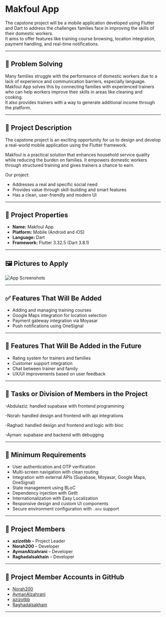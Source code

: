 # Makfoul App

The capstone project will be a mobile application developed using Flutter and Dart to address the challenges families face in improving the skills of their domestic workers.  
It aims to offer features like training course browsing, location integration, payment handling, and real-time notifications.

---

## 🧠 Problem Solving

Many families struggle with the performance of domestic workers due to a lack of experience and communication barriers, especially language.  
Makfoul App solves this by connecting families with experienced trainers who can help workers improve their skills in areas like cleaning and cooking.  
It also provides trainers with a way to generate additional income through the platform.

---

## 📝 Project Description

The capstone project is an exciting opportunity for us to design and develop a real-world mobile application using the Flutter framework.

Makfoul is a practical solution that enhances household service quality while reducing the burden on families. It empowers domestic workers through structured training and gives trainers a chance to earn.

Our project:

- Addresses a real and specific social need  
- Provides value through skill-building and smart features  
- Has a clean, user-friendly and modern UI

---

## 🔧 Project Properties

- **Name:** Makfoul App  
- **Platform:** Mobile (Android and iOS)  
- **Language:** Dart  
- **Framework:** Flutter 3.32.5 (Dart 3.8.1)

---

## 🖼️ Pictures to Apply

![App Screenshots](https://i.imgur.com/Yr0qJSR.png)

---

## ✅ Features That Will Be Added

- Adding and managing training courses  
- Google Maps integration for location selection  
- Payment gateway integration via Moyasar  
- Push notifications using OneSignal

---

## 🚀 Features That Will Be Added in the Future

- Rating system for trainers and families  
- Customer support integration  
- Chat between trainer and family  
- UX/UI improvements based on user feedback

---

## 👥 Tasks or Division of Members in the Project

-Abdulaziz: handled supabase with frontend programming

-Norah: handled design and frontend with api integrations

-Raghad: handled design and frontend and logic with bloc

-Ayman: supabase and backend with debugging


---

## 📌 Minimum Requirements

- User authentication and OTP verification  
- Multi-screen navigation with clean routing  
- Integration with external APIs (Supabase, Moyasar, Google Maps, OneSignal)  
- State management using BLoC  
- Dependency injection with GetIt  
- Internationalization with Easy Localization  
- Responsive design and custom UI components  
- Secure environment configuration with `.env` support

---

## 👤 Project Members

- **azizotbb** – Project Leader   
- **Norah200** – Developer  
- **AymanAlzahrani** – Developer  
- **Raghadalsakhain** – Developer  

---

## 🔗 Project Member Accounts in GitHub

- [Norah200](https://github.com/Norah200)  
- [AymanAlzahrani](https://github.com/AymanAlzahrani)  
- [azizotbb](https://github.com/azizotbb)  
- [Raghadalsakhain](https://github.com/Raghadalsakhain)

---
